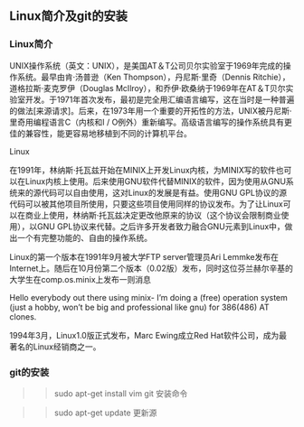 ## Linux简介及git的安装

### Linux简介

UNIX操作系统（英文：UNIX），是美国AT＆T公司贝尔实验室于1969年完成的操作系统。最早由肯·汤普逊（Ken Thompson），丹尼斯·里奇（Dennis Ritchie），道格拉斯·麦克罗伊（Douglas McIlroy），和乔伊·欧桑纳于1969年在AT＆T贝尔实验室开发。于1971年首次发布，最初是完全用汇编语言编写，这在当时是一种普遍的做法[来源请求]。后来，在1973年用一个重要的开拓性的方法，UNIX被丹尼斯·里奇用编程语言C（内核和I / O例外）重新编写。高级语言编写的操作系统具有更佳的兼容性，能更容易地移植到不同的计算机平台。

Linux

在1991年，林纳斯·托瓦兹开始在MINIX上开发Linux内核，为MINIX写的软件也可以在Linux内核上使用。后来使用GNU软件代替MINIX的软件，因为使用从GNU系统来的源代码可以自由使用，这对Linux的发展是有益。使用GNU GPL协议的源代码可以被其他项目所使用，只要这些项目使用同样的协议发布。为了让Linux可以在商业上使用，林纳斯·托瓦兹决定更改他原来的协议（这个协议会限制商业使用），以GNU GPL协议来代替。之后许多开发者致力融合GNU元素到Linux中，做出一个有完整功能的、自由的操作系统。

Linux的第一个版本在1991年9月被大学FTP server管理员Ari Lemmke发布在Internet上。随后在10月份第二个版本（0.02版）发布，同时这位芬兰赫尔辛基的大学生在comp.os.minix上发布一则消息

Hello everybody out there using minix- I’m doing a (free) operation system (just a hobby, won’t be big and professional like gnu) for 386(486) AT clones.

1994年3月，Linux1.0版正式发布，Marc Ewing成立Red Hat软件公司，成为最著名的Linux经销商之一。


### git的安装

>> sudo apt-get install vim git 安装命令

>> sudo apt-get update 更新源


